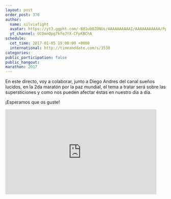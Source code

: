 ```yaml
---
layout: post
order_post: 370
author:
  name: silviafight
  avatar: https://yt3.ggpht.com/-B81ub0ZONUs/AAAAAAAAAAI/AAAAAAAAAAA/PpWads3wNZ8/s88-c-k-no-mo-rj-c0xffffff/photo.jpg
  yt_channel: UCOmnQpg7kfeJYX-CFpKBChA
schedule:
  cet_time: 2017-01-05 19:00:00 +0000
  international: http://timeanddate.com/s/3538
categories:
public_participation: false
public_hangout:
marathon: 2017
---
```

En este directo, voy a colaborar, junto a Diego Andres del canal sueños lucidos, en la 2da maratón por la paz mundial, el tema a tratar será sobre las supersticiones y como nos pueden afectar éstas en nuestro día a día.

¡Esperamos que os guste!

<iframe width="475" height="267" src="https://www.youtube.com/embed/Dwa21SAxK9I" frameborder="0" allowfullscreen></iframe>
